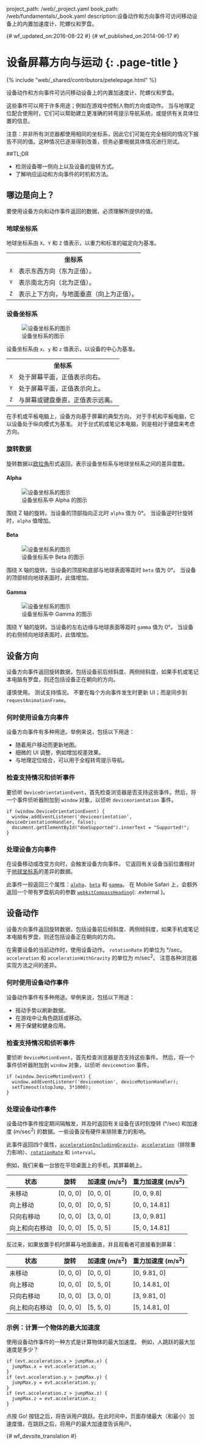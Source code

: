 project_path: /web/_project.yaml
book_path: /web/fundamentals/_book.yaml
description:设备动作和方向事件可访问移动设备上的内置加速度计、陀螺仪和罗盘。

{# wf_updated_on:2016-08-22 #}
{# wf_published_on:2014-06-17 #}

# 设备屏幕方向与运动 {: .page-title }

{% include "web/_shared/contributors/petelepage.html" %}

设备动作和方向事件可访问移动设备上的内置加速度计、陀螺仪和罗盘。


这些事件可以用于许多用途；例如在游戏中控制人物的方向或动作。
当与地理定位配合使用时，它们可以帮助建立更准确的转弯提示导航系统，或提供有关具体位置的信息。



注意：并非所有浏览器都使用相同的坐标系，因此它们可能在完全相同的情况下报告不同的值。这种情况已逐渐得到改善，但务必要根据具体情况进行测试。

##TL;DR

* 检测设备哪一侧向上以及设备的旋转方式。
* 了解响应运动和方向事件的时机和方法。


## 哪边是向上？

要使用设备方向和动作事件返回的数据，必须理解所提供的值。
  

### 地球坐标系

地球坐标系由 `X`、`Y` 和 `Z` 值表示，以重力和标准的磁定向为基准。


<table class="responsive">
<tr><th colspan="2">坐标系</th></tr>
<tr>
  <td><code>X</code></td>
  <td>表示东西方向（东为正值）。</td>
</tr>
<tr>
  <td><code>Y</code></td>
  <td>表示南北方向（北为正值）。</td>
</tr>
<tr>
  <td><code>Z</code></td>
  <td>表示上下方向，与地面垂直（向上为正值）。
</td>

</tr>
</table>

### 设备坐标系

<div class="attempt-right">
  <figure id="fig1">
    <img src="images/axes.png" alt="设备坐标系的图示">
    <figcaption>
      设备坐标系的图示</figcaption>

  </figure>
</div>

<!-- Special thanks to Sheppy (https://developer.mozilla.org/en-US/profiles/Sheppy)
  for his images which are in the public domain. -->

设备坐标系由 `x`、`y` 和 `z` 值表示，以设备的中心为基准。


<table class="responsive">
<tr><th colspan="2">坐标系</th></tr>
<tr>
  <td><code>X</code></td>
  <td>处于屏幕平面，正值表示向右。</td>
</tr>
<tr>
  <td><code>Y</code></td>
  <td>处于屏幕平面，正值表示向上。</td>
</tr>
<tr>
  <td><code>Z</code></td>
  <td>与屏幕或键盘垂直，正值表示远离。
</td>

</tr>
</table>

在手机或平板电脑上，设备方向基于屏幕的典型方向。
对于手机和平板电脑，它以设备处于纵向模式为基准。
对于台式机或笔记本电脑，则是相对于键盘来考虑方向。


### 旋转数据

旋转数据以[欧拉角](https://en.wikipedia.org/wiki/Euler_angles)形式返回，表示设备坐标系与地球坐标系之间的差异度数。



#### Alpha

<div class="attempt-right">
  <figure id="fig1">
    <img src="images/alpha.png" alt="设备坐标系的图示">
    <figcaption>
      设备坐标系中 Alpha 的图示</figcaption>

  </figure>
</div>

围绕 Z 轴的旋转。当设备的顶部指向正北时 `alpha` 值为 0&deg;。
当设备逆时针旋转时，`alpha` 值增加。


<div style="clear:both;"></div>

#### Beta

<div class="attempt-right">
  <figure id="fig1">
    <img src="images/beta.png" alt="设备坐标系的图示">
    <figcaption>
      设备坐标系中 Beta 的图示</figcaption>

  </figure>
</div>

围绕 X 轴的旋转。当设备的顶部和底部与地球表面等距时 `beta` 值为 0&deg;。
当设备的顶部倾向地球表面时，此值增加。


<div style="clear:both;"></div>

#### Gamma

<div class="attempt-right">
  <figure id="fig1">
    <img src="images/gamma.png" alt="设备坐标系的图示">
    <figcaption>
      设备坐标系中 Gamma 的图示</figcaption>

  </figure>
</div>

围绕 Y 轴的旋转。当设备的左右边缘与地球表面等距时 `gamma` 值为 0&deg;。
当设备的右侧倾向地球表面时，此值增加。


<div style="clear:both;"></div>

## 设备方向

设备方向事件返回旋转数据，包括设备前后倾斜度、两侧倾斜度，如果手机或笔记本电脑有罗盘，则还包括设备正在朝向的方向。



谨慎使用。
测试支持情况。
不要在每个方向事件发生时更新 UI；而是同步到 `requestAnimationFrame`。

### 何时使用设备方向事件

设备方向事件有多种用途。举例来说，包括以下用途：

* 随着用户移动而更新地图。
* 细微的 UI 调整，例如增加视差效果。
* 与地理定位结合，可以用于全程转弯提示导航。

### 检查支持情况和侦听事件

要侦听 `DeviceOrientationEvent`，首先检查浏览器是否支持这些事件。然后，将一个事件侦听器附加到 `window` 对象，以侦听 `deviceorientation` 事件。 

    if (window.DeviceOrientationEvent) {
      window.addEventListener('deviceorientation', deviceOrientationHandler, false);
      document.getElementById("doeSupported").innerText = "Supported!";
    }

### 处理设备方向事件

在设备移动或改变方向时，会触发设备方向事件。
它返回有关设备当前位置相对于[地球坐标系](#earth-coordinate-frame)的差异的数据。



此事件一般返回三个属性：[`alpha`](#alpha)、[`beta`](#beta) 和 [`gamma`](#gamma)。
在 Mobile Safari 上，会额外返回一个带有罗盘航向的参数 [`webkitCompassHeading`](https://developer.apple.com/library/ios/documentation/SafariDOMAdditions/Reference/DeviceOrientationEventClassRef/){: .external }。



## 设备动作 

设备方向事件返回旋转数据，包括设备前后倾斜度、两侧倾斜度，如果手机或笔记本电脑有罗盘，则还包括设备正在朝向的方向。



在需要设备的当前动作时，使用设备动作。
`rotationRate` 的单位为 &deg;/sec。
`acceleration` 和 `accelerationWithGravity` 的单位为 m/sec<sup>2</sup>。
注意各种浏览器实现方法之间的差异。

### 何时使用设备动作事件

设备动作事件有多种用途。举例来说，包括以下用途：

* 摇动手势以刷新数据。
* 在游戏中让角色跳跃或移动。
* 用于保健和健身应用。


### 检查支持情况和侦听事件

要侦听 `DeviceMotionEvent`，首先检查浏览器是否支持这些事件。
然后，将一个事件侦听器附加到 `window` 对象，以侦听 `devicemotion` 事件。
 

    if (window.DeviceMotionEvent) {
      window.addEventListener('devicemotion', deviceMotionHandler);
      setTimeout(stopJump, 3*1000);
    }

### 处理设备动作事件

设备动作事件按定期间隔触发，并及时返回有关设备在该时刻旋转 (&deg;/sec) 和加速度 (m/sec<sup>2</sup>) 的数据。一些设备没有硬件来排除重力的影响。


此事件返回四个属性，[`accelerationIncludingGravity`](#device-coordinate-frame)、[`acceleration`](#device-coordinate-frame)（排除重力影响）、[`rotationRate`](#rotation-data) 和 `interval`。




例如，我们来看一台放在平坦桌面上的手机，其屏幕朝上。


<table>
  <thead>
    <tr>
      <th data-th="State">状态</th>
      <th data-th="Rotation">旋转</th>
      <th data-th="Acceleration (m/s<sup>2</sup>)">加速度 (m/s<sup>2</sup>)</th>
      <th data-th="Acceleration with gravity (m/s<sup>2</sup>)">重力加速度 (m/s<sup>2</sup>)</th>
    </tr>
  </thead>
  <tbody>
    <tr>
      <td data-th="State">未移动</td>
      <td data-th="Rotation">[0, 0, 0]</td>
      <td data-th="Acceleration">[0, 0, 0]</td>
      <td data-th="Acceleration with gravity">[0, 0, 9.8]</td>
    </tr>
    <tr>
      <td data-th="State">向上移动</td>
      <td data-th="Rotation">[0, 0, 0]</td>
      <td data-th="Acceleration">[0, 0, 5]</td>
      <td data-th="Acceleration with gravity">[0, 0, 14.81]</td>
    </tr>
    <tr>
      <td data-th="State">只向右移动</td>
      <td data-th="Rotation">[0, 0, 0]</td>
      <td data-th="Acceleration">[3, 0, 0]</td>
      <td data-th="Acceleration with gravity">[3, 0, 9.81]</td>
    </tr>
    <tr>
      <td data-th="State">向上和向右移动</td>
      <td data-th="Rotation">[0, 0, 0]</td>
      <td data-th="Acceleration">[5, 0, 5]</td>
      <td data-th="Acceleration with gravity">[5, 0, 14.81]</td>
    </tr>
  </tbody>
</table>

反过来，如果放置手机时屏幕与地面垂直，并且观看者可直接看到屏幕：


<table>
  <thead>
    <tr>
      <th data-th="State">状态</th>
      <th data-th="Rotation">旋转</th>
      <th data-th="Acceleration (m/s<sup>2</sup>)">加速度 (m/s<sup>2</sup>)</th>
      <th data-th="Acceleration with gravity (m/s<sup>2</sup>)">重力加速度 (m/s<sup>2</sup>)</th>
    </tr>
  </thead>
  <tbody>
    <tr>
      <td data-th="State">未移动</td>
      <td data-th="Rotation">[0, 0, 0]</td>
      <td data-th="Acceleration">[0, 0, 0]</td>
      <td data-th="Acceleration with gravity">[0, 9.81, 0]</td>
    </tr>
    <tr>
      <td data-th="State">向上移动</td>
      <td data-th="Rotation">[0, 0, 0]</td>
      <td data-th="Acceleration">[0, 5, 0]</td>
      <td data-th="Acceleration with gravity">[0, 14.81, 0]</td>
    </tr>
    <tr>
      <td data-th="State">只向右移动</td>
      <td data-th="Rotation">[0, 0, 0]</td>
      <td data-th="Acceleration">[3, 0, 0]</td>
      <td data-th="Acceleration with gravity">[3, 9.81, 0]</td>
    </tr>
    <tr>
      <td data-th="State">向上和向右移动</td>
      <td data-th="Rotation">[0, 0, 0]</td>
      <td data-th="Acceleration">[5, 5, 0]</td>
      <td data-th="Acceleration with gravity">[5, 14.81, 0]</td>
    </tr>
  </tbody>
</table>

### 示例：计算一个物体的最大加速度

使用设备动作事件的一种方式是计算物体的最大加速度。
例如，人跳跃的最大加速度是多少？


    if (evt.acceleration.x > jumpMax.x) {
      jumpMax.x = evt.acceleration.x;
    }
    if (evt.acceleration.y > jumpMax.y) {
      jumpMax.y = evt.acceleration.y;
    }
    if (evt.acceleration.z > jumpMax.z) {
      jumpMax.z = evt.acceleration.z;
    }


点按 Go! 按钮之后，将告诉用户跳跃。在此时间中，页面存储最大（和最小）加速度值，在跳跃之后，将用户的最大加速度告诉用户。




{# wf_devsite_translation #}
